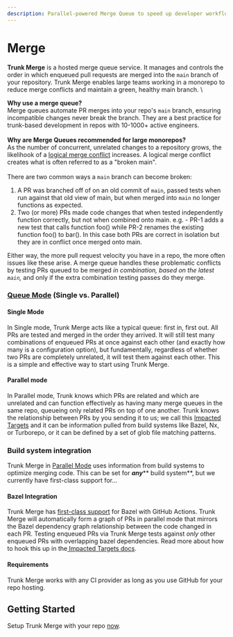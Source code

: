 ```yaml
---
description: Parallel-powered Merge Queue to speed up developer workflows.
---
```


# Merge

**Trunk Merge** is a hosted merge queue service. It manages and controls the order in which enqueued pull requests are merged into the `main` branch of your repository. Trunk Merge enables large teams working in a monorepo to reduce merge conflicts and maintain a green, healthy main branch. \


**Why use a merge queue?**\
Merge queues automate PR merges into your repo's `main` branch, ensuring incompatible changes never break the branch. They are a best practice for trunk-based development in repos with 10-1000+ active engineers.\
\
**Why are Merge Queues recommended for large monorepos?**\
As the number of concurrent, unrelated changes to a repository grows, the likelihook of a [logical merge conflict](https://trunk.io/blog/what-is-a-logical-merge-conflict) increases. A logical merge conflict creates what is often referred to as a "broken main". \
\
There are two common ways a `main` branch can become broken:

1. A PR was branched off of on an old commit of `main`, passed tests when run against that old view of main, but when merged into `main` no longer functions as expected.
2. Two (or more) PRs made code changes that when tested independently function correctly, but not when combined onto main. e.g. - PR-1 adds a new test that calls function foo() while PR-2 renames the existing function foo() to bar(). In this case both PRs are correct in isolation but they are in conflict once merged onto main.

Either way, the more pull request velocity you have in a repo, the more often issues like these arise. A merge queue handles these problematic conflicts by testing PRs queued to be merged _in combination, based on the latest `main`,_ and only if the extra combination testing passes do they merge.

### [Queue Mode](set-up-trunk-merge/configuration.md) (Single vs. Parallel) <a href="#single-mode-vs-parallel-mode" id="single-mode-vs-parallel-mode"></a>

#### Single Mode

In Single mode, Trunk Merge acts like a typical queue: first in, first out. All PRs are tested and merged in the order they arrived. It will still test many combinations of enqueued PRs at once against each other (and exactly how many is a configuration option), but fundamentally, regardless of whether two PRs are completely unrelated, it will test them against each other. This is a simple and effective way to start using Trunk Merge.

#### Parallel mode

In Parallel mode, Trunk knows which PRs are related and which are unrelated and can function effectively as having many merge queues in the same repo, queueing only related PRs on top of one another. Trunk knows the relationship between PRs by you sending it to us; we call this [Impacted Targets](set-up-trunk-merge/impacted-targets.md) and it can be information pulled from build systems like Bazel, Nx, or Turborepo, or it can be defined by a set of glob file matching patterns.

### Build system integration

Trunk Merge in [Parallel Mode](./#parallel-mode) uses information from build systems to optimize merging code. This can be set for _**any**_** build system**, but we currently have first-class support for...

#### Bazel Integration

Trunk Merge has [first-class support](https://github.com/trunk-io/merge-action) for Bazel with GitHub Actions. Trunk Merge will automatically form a graph of PRs in parallel mode that mirrors the Bazel dependency graph relationship between the code changed in each PR. Testing enqueued PRs via Trunk Merge tests against _only_ other enqueued PRs with overlapping bazel dependencies. Read more about how to hook this up in the[ Impacted Targets docs](set-up-trunk-merge/impacted-targets.md).

#### **Requirements**

Trunk Merge works with any CI provider as long as you use GitHub for your repo hosting.

## Getting Started

Setup Trunk Merge with your repo [now](set-up-trunk-merge/).
